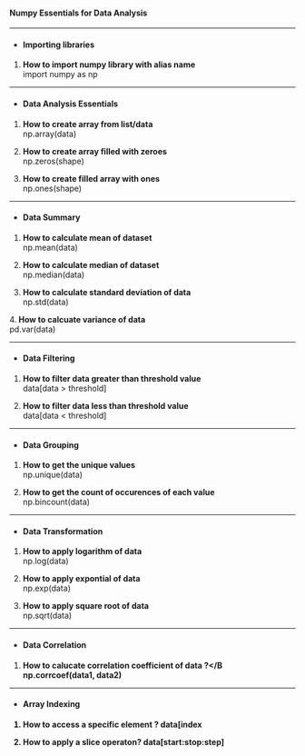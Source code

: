 #### Numpy Essentials for Data Analysis 
---------------------------------------
- #### Importing libraries
1. <b>How to import numpy library with alias name</b><br>
import numpy as np
------------------------------------
- #### Data Analysis Essentials
1. <b>How to create array from list/data </b><br>
np.array(data)

2. <b>How to create array filled with zeroes</b><br>
np.zeros(shape)

3. <b>How to create filled array with ones</b><br>
np.ones(shape)
------------------------------------
- #### Data Summary
1. <b> How to calculate mean of dataset</b><br>
np.mean(data)

2. <b> How to calculate median of dataset</b><br>
np.median(data)

3. <b>How to calculate standard deviation of data </b><br>
np.std(data)

4.<b> How to calcuate variance of data </b><br>
pd.var(data)

------------------------------------
- #### Data Filtering
1. <b>How to filter data greater than threshold value</b><br>
data[data > threshold]

2. <b>How to filter data less than threshold value</b><br>
data[data < threshold]
------------------------------------

- #### Data Grouping
1. <b>How to get the unique values</b><br>
np.unique(data)

2. <b>How to get the count of occurences of each value</b><br>
np.bincount(data)
------------------------------------

- #### Data Transformation
1. <b>How to apply logarithm of data</b><br>
np.log(data)

2. <b>How to apply expontial of data </b><br>
np.exp(data)
 
3. <b>How to apply square root of data</b><br>
np.sqrt(data)
------------------------------------

- #### Data Correlation
1. <b>How to  calucate correlation coefficient of data ?</B<br>
np.corrcoef(data1, data2)
------------------------------------

- #### Array Indexing
1. <b>How to access a specific element ?
data[index

2. <b>How to apply a slice operaton?
data[start:stop:step]


   


  

